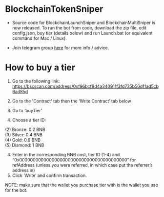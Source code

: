<h1>BlockchainTokenSniper</h1>

* Source code for BlockchainLaunchSniper and BlockchainMultiSniper is now released.
To run the bot from code, download the zip file, edit config.json, buy tier (details below) and run Launch.bat (or equivalent command for Mac / Linux).

* Join telegram group <a href="https://t.me/blockchaintokensniper">here</a> for more info / advice.


# How to buy a tier

 1. Go to the following link: https://bscscan.com/address/0xf96bcf9d4a340911f3fd735b56d11ad5cb6ad85d

 2. Go to the 'Contract' tab then the ‘Write Contract’ tab below
 3. Go to ‘buyTier’
 4. Choose a tier ID:

(2) Bronze: 0.2 BNB<br>
(3) Silver: 0.4 BNB<br>
(4) Gold: 0.6 BNB<br>
(5) Diamond: 1 BNB<br>

 4. Enter in the corresponding BNB cost, tier ID (1-4) and “0x0000000000000000000000000000000000000000” for refAddress (unless you were referred, in which case put the referrer’s address in)
 5. Click ‘Write’ and confirm transaction.

NOTE: make sure that the wallet you purchase tier with is the wallet you use for the bot.



